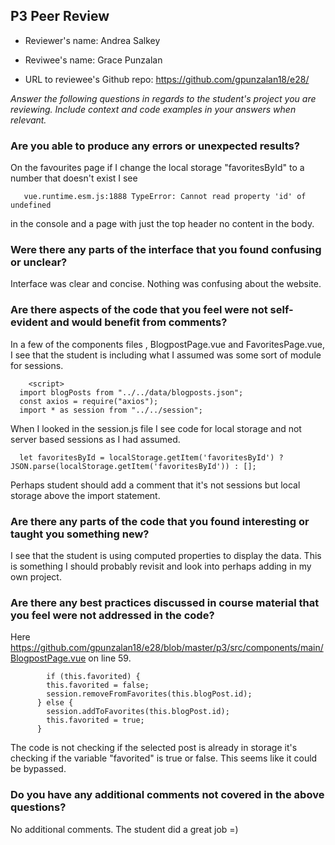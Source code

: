 ## P3 Peer Review

+ Reviewer's name: 
Andrea Salkey

+ Reviwee's name: 
Grace Punzalan

+ URL to reviewee's Github repo: https://github.com/gpunzalan18/e28/

*Answer the following questions in regards to the student's project you are reviewing. Include context and code examples in your answers when relevant.*


### Are you able to produce any errors or unexpected results?

On the favourites page if I change the local storage "favoritesById" to a number that doesn't exist I see 
 ```
    vue.runtime.esm.js:1888 TypeError: Cannot read property 'id' of undefined
 ```
in the console and a page with just the top header no content in the body.

### Were there any parts of the interface that you found confusing or unclear?

Interface was clear and concise. Nothing was confusing about the website.

### Are there aspects of the code that you feel were not self-evident and would benefit from comments?

In a few of the components files , BlogpostPage.vue and FavoritesPage.vue, I see that the student is including what I assumed was some sort of module for sessions. 
```
    <script>
  import blogPosts from "../../data/blogposts.json";
  const axios = require("axios");
  import * as session from "../../session";

```
When I looked in the session.js file I see code for local storage and not server based sessions as I had assumed.

```
  let favoritesById = localStorage.getItem('favoritesById') ? JSON.parse(localStorage.getItem('favoritesById')) : [];
```
Perhaps student should add a comment that it's not sessions but local storage above the import statement.

### Are there any parts of the code that you found interesting or taught you something new?

I see that the student is using computed properties to display the data. This is something I should probably revisit and look into perhaps adding in my own project.

### Are there any best practices discussed in course material that you feel were not addressed in the code?
Here https://github.com/gpunzalan18/e28/blob/master/p3/src/components/main/BlogpostPage.vue on line 59.
```
        if (this.favorited) {
        this.favorited = false;
        session.removeFromFavorites(this.blogPost.id);
      } else {
        session.addToFavorites(this.blogPost.id);
        this.favorited = true;
      }
```
The code is not checking if the selected post is already in storage it's checking if the variable "favorited" is true or false. 
This seems like it could be bypassed. 

### Do you have any additional comments not covered in the above questions?
No additional comments. The student did a great job =) 
